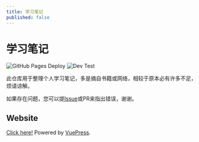 ```yaml
---
title: 学习笔记
published: false
---
```


# 学习笔记

![GitHub Pages Deploy](https://github.com/nsznsznjsz/blog/workflows/GitHub%20Pages%20Deploy/badge.svg)
![Dev Test](https://github.com/nsznsznjsz/blog/workflows/Dev%20Test/badge.svg)

此仓库用于整理个人学习笔记，多是摘自书籍或网络，相较于原本必有许多不足，烦请谅解。

如果存在问题，您可以提[Issue](https://github.com/nsznsznjsz/notebook/issues/new)或PR来指出错误，谢谢。

## Website

[Click here!](https://nsznsznjsz.github.io/notebook/) Powered by [VuePress](https://github.com/vuejs/vuepress).

<LatestArticles />
